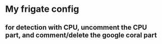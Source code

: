 # My frigate config
## for detection with CPU, uncomment the CPU part, and comment/delete the google coral part
